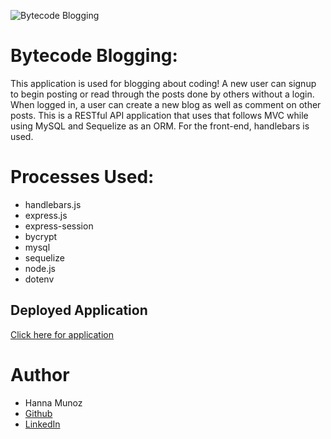 ![Bytecode Blogging]()

# Bytecode Blogging:
This application is used for blogging about coding! A new user can signup to begin posting or read through the posts done by others without a login. When logged in, a user can create a new blog as well as comment on other posts. This is a RESTful API application that uses that follows MVC while using MySQL and Sequelize as an ORM. For the front-end, handlebars is used.


# Processes Used:
- handlebars.js
- express.js
- express-session
- bycrypt
- mysql
- sequelize
- node.js
- dotenv



## Deployed Application
[Click here for application](https://bytecode-blogging.herokuapp.com/)

# Author
- Hanna Munoz
- [Github](https://github.com/hannamunoz)
- [LinkedIn](https://www.linkedin.com/in/hanna-munoz-179993b2/)